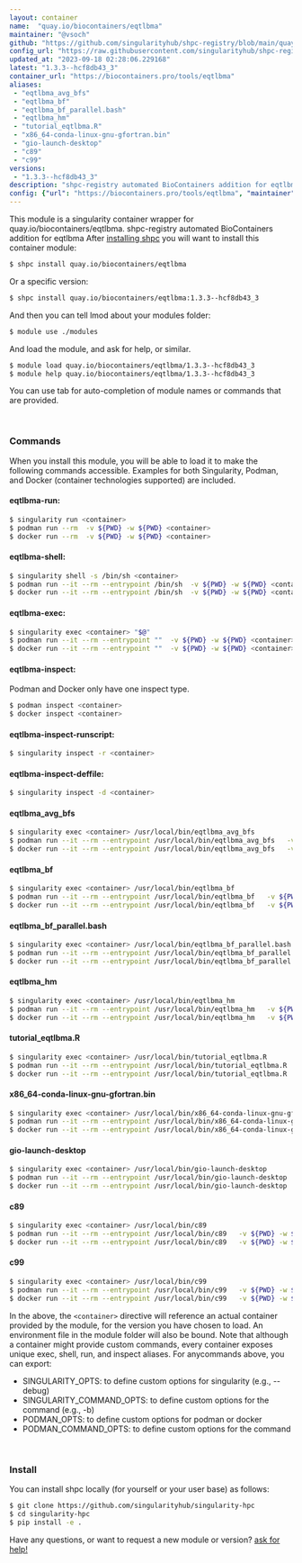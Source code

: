 ```yaml
---
layout: container
name:  "quay.io/biocontainers/eqtlbma"
maintainer: "@vsoch"
github: "https://github.com/singularityhub/shpc-registry/blob/main/quay.io/biocontainers/eqtlbma/container.yaml"
config_url: "https://raw.githubusercontent.com/singularityhub/shpc-registry/main/quay.io/biocontainers/eqtlbma/container.yaml"
updated_at: "2023-09-18 02:28:06.229168"
latest: "1.3.3--hcf8db43_3"
container_url: "https://biocontainers.pro/tools/eqtlbma"
aliases:
 - "eqtlbma_avg_bfs"
 - "eqtlbma_bf"
 - "eqtlbma_bf_parallel.bash"
 - "eqtlbma_hm"
 - "tutorial_eqtlbma.R"
 - "x86_64-conda-linux-gnu-gfortran.bin"
 - "gio-launch-desktop"
 - "c89"
 - "c99"
versions:
 - "1.3.3--hcf8db43_3"
description: "shpc-registry automated BioContainers addition for eqtlbma"
config: {"url": "https://biocontainers.pro/tools/eqtlbma", "maintainer": "@vsoch", "description": "shpc-registry automated BioContainers addition for eqtlbma", "latest": {"1.3.3--hcf8db43_3": "sha256:55a72cd5f2e4186941ad4337162a89ab2e21884b4480bee296ea3e2926cbec1a"}, "tags": {"1.3.3--hcf8db43_3": "sha256:55a72cd5f2e4186941ad4337162a89ab2e21884b4480bee296ea3e2926cbec1a"}, "docker": "quay.io/biocontainers/eqtlbma", "aliases": {"eqtlbma_avg_bfs": "/usr/local/bin/eqtlbma_avg_bfs", "eqtlbma_bf": "/usr/local/bin/eqtlbma_bf", "eqtlbma_bf_parallel.bash": "/usr/local/bin/eqtlbma_bf_parallel.bash", "eqtlbma_hm": "/usr/local/bin/eqtlbma_hm", "tutorial_eqtlbma.R": "/usr/local/bin/tutorial_eqtlbma.R", "x86_64-conda-linux-gnu-gfortran.bin": "/usr/local/bin/x86_64-conda-linux-gnu-gfortran.bin", "gio-launch-desktop": "/usr/local/bin/gio-launch-desktop", "c89": "/usr/local/bin/c89", "c99": "/usr/local/bin/c99"}}
---
```


This module is a singularity container wrapper for quay.io/biocontainers/eqtlbma.
shpc-registry automated BioContainers addition for eqtlbma
After [installing shpc](#install) you will want to install this container module:


```bash
$ shpc install quay.io/biocontainers/eqtlbma
```

Or a specific version:

```bash
$ shpc install quay.io/biocontainers/eqtlbma:1.3.3--hcf8db43_3
```

And then you can tell lmod about your modules folder:

```bash
$ module use ./modules
```

And load the module, and ask for help, or similar.

```bash
$ module load quay.io/biocontainers/eqtlbma/1.3.3--hcf8db43_3
$ module help quay.io/biocontainers/eqtlbma/1.3.3--hcf8db43_3
```

You can use tab for auto-completion of module names or commands that are provided.

<br>

### Commands

When you install this module, you will be able to load it to make the following commands accessible.
Examples for both Singularity, Podman, and Docker (container technologies supported) are included.

#### eqtlbma-run:

```bash
$ singularity run <container>
$ podman run --rm  -v ${PWD} -w ${PWD} <container>
$ docker run --rm  -v ${PWD} -w ${PWD} <container>
```

#### eqtlbma-shell:

```bash
$ singularity shell -s /bin/sh <container>
$ podman run --it --rm --entrypoint /bin/sh  -v ${PWD} -w ${PWD} <container>
$ docker run --it --rm --entrypoint /bin/sh  -v ${PWD} -w ${PWD} <container>
```

#### eqtlbma-exec:

```bash
$ singularity exec <container> "$@"
$ podman run --it --rm --entrypoint ""  -v ${PWD} -w ${PWD} <container> "$@"
$ docker run --it --rm --entrypoint ""  -v ${PWD} -w ${PWD} <container> "$@"
```

#### eqtlbma-inspect:

Podman and Docker only have one inspect type.

```bash
$ podman inspect <container>
$ docker inspect <container>
```

#### eqtlbma-inspect-runscript:

```bash
$ singularity inspect -r <container>
```

#### eqtlbma-inspect-deffile:

```bash
$ singularity inspect -d <container>
```


#### eqtlbma_avg_bfs

```bash
$ singularity exec <container> /usr/local/bin/eqtlbma_avg_bfs
$ podman run --it --rm --entrypoint /usr/local/bin/eqtlbma_avg_bfs   -v ${PWD} -w ${PWD} <container> -c " $@"
$ docker run --it --rm --entrypoint /usr/local/bin/eqtlbma_avg_bfs   -v ${PWD} -w ${PWD} <container> -c " $@"
```


#### eqtlbma_bf

```bash
$ singularity exec <container> /usr/local/bin/eqtlbma_bf
$ podman run --it --rm --entrypoint /usr/local/bin/eqtlbma_bf   -v ${PWD} -w ${PWD} <container> -c " $@"
$ docker run --it --rm --entrypoint /usr/local/bin/eqtlbma_bf   -v ${PWD} -w ${PWD} <container> -c " $@"
```


#### eqtlbma_bf_parallel.bash

```bash
$ singularity exec <container> /usr/local/bin/eqtlbma_bf_parallel.bash
$ podman run --it --rm --entrypoint /usr/local/bin/eqtlbma_bf_parallel.bash   -v ${PWD} -w ${PWD} <container> -c " $@"
$ docker run --it --rm --entrypoint /usr/local/bin/eqtlbma_bf_parallel.bash   -v ${PWD} -w ${PWD} <container> -c " $@"
```


#### eqtlbma_hm

```bash
$ singularity exec <container> /usr/local/bin/eqtlbma_hm
$ podman run --it --rm --entrypoint /usr/local/bin/eqtlbma_hm   -v ${PWD} -w ${PWD} <container> -c " $@"
$ docker run --it --rm --entrypoint /usr/local/bin/eqtlbma_hm   -v ${PWD} -w ${PWD} <container> -c " $@"
```


#### tutorial_eqtlbma.R

```bash
$ singularity exec <container> /usr/local/bin/tutorial_eqtlbma.R
$ podman run --it --rm --entrypoint /usr/local/bin/tutorial_eqtlbma.R   -v ${PWD} -w ${PWD} <container> -c " $@"
$ docker run --it --rm --entrypoint /usr/local/bin/tutorial_eqtlbma.R   -v ${PWD} -w ${PWD} <container> -c " $@"
```


#### x86_64-conda-linux-gnu-gfortran.bin

```bash
$ singularity exec <container> /usr/local/bin/x86_64-conda-linux-gnu-gfortran.bin
$ podman run --it --rm --entrypoint /usr/local/bin/x86_64-conda-linux-gnu-gfortran.bin   -v ${PWD} -w ${PWD} <container> -c " $@"
$ docker run --it --rm --entrypoint /usr/local/bin/x86_64-conda-linux-gnu-gfortran.bin   -v ${PWD} -w ${PWD} <container> -c " $@"
```


#### gio-launch-desktop

```bash
$ singularity exec <container> /usr/local/bin/gio-launch-desktop
$ podman run --it --rm --entrypoint /usr/local/bin/gio-launch-desktop   -v ${PWD} -w ${PWD} <container> -c " $@"
$ docker run --it --rm --entrypoint /usr/local/bin/gio-launch-desktop   -v ${PWD} -w ${PWD} <container> -c " $@"
```


#### c89

```bash
$ singularity exec <container> /usr/local/bin/c89
$ podman run --it --rm --entrypoint /usr/local/bin/c89   -v ${PWD} -w ${PWD} <container> -c " $@"
$ docker run --it --rm --entrypoint /usr/local/bin/c89   -v ${PWD} -w ${PWD} <container> -c " $@"
```


#### c99

```bash
$ singularity exec <container> /usr/local/bin/c99
$ podman run --it --rm --entrypoint /usr/local/bin/c99   -v ${PWD} -w ${PWD} <container> -c " $@"
$ docker run --it --rm --entrypoint /usr/local/bin/c99   -v ${PWD} -w ${PWD} <container> -c " $@"
```



In the above, the `<container>` directive will reference an actual container provided
by the module, for the version you have chosen to load. An environment file in the
module folder will also be bound. Note that although a container
might provide custom commands, every container exposes unique exec, shell, run, and
inspect aliases. For anycommands above, you can export:

 - SINGULARITY_OPTS: to define custom options for singularity (e.g., --debug)
 - SINGULARITY_COMMAND_OPTS: to define custom options for the command (e.g., -b)
 - PODMAN_OPTS: to define custom options for podman or docker
 - PODMAN_COMMAND_OPTS: to define custom options for the command

<br>

### Install

You can install shpc locally (for yourself or your user base) as follows:

```bash
$ git clone https://github.com/singularityhub/singularity-hpc
$ cd singularity-hpc
$ pip install -e .
```

Have any questions, or want to request a new module or version? [ask for help!](https://github.com/singularityhub/singularity-hpc/issues)